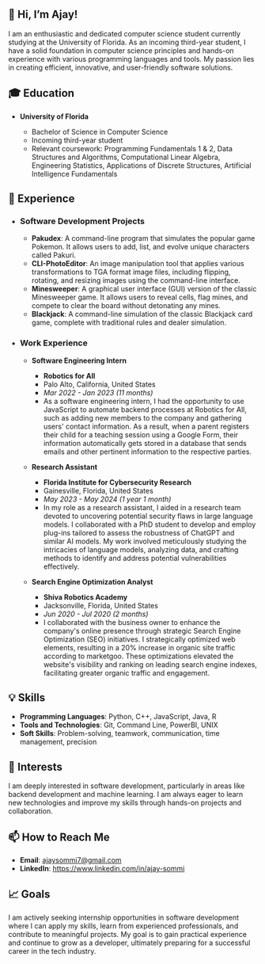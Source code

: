## 👋 Hi, I’m Ajay!

I am an enthusiastic and dedicated computer science student currently studying at the University of Florida. As an incoming third-year student, I have a solid foundation in computer science principles and hands-on experience with various programming languages and tools. My passion lies in creating efficient, innovative, and user-friendly software solutions.

## 🎓 Education

- **University of Florida**

  - Bachelor of Science in Computer Science
  - Incoming third-year student
  - Relevant coursework: Programming Fundamentals 1 & 2, Data Structures and Algorithms, Computational Linear Algebra, Engineering Statistics, Applications of Discrete Structures, Artificial Intelligence Fundamentals

## 💼 Experience

- ### Software Development Projects
  - **Pakudex**: A command-line program that simulates the popular game Pokemon. It allows users to add, list, and evolve unique characters called Pakuri.
  - **CLI-PhotoEditor**: An image manipulation tool that applies various transformations to TGA format image files, including flipping, rotating, and resizing images using the command-line interface.
  - **Minesweeper**: A graphical user interface (GUI) version of the classic Minesweeper game. It allows users to reveal cells, flag mines, and compete to clear the board without detonating any mines.
  - **Blackjack**: A command-line simulation of the classic Blackjack card game, complete with traditional rules and dealer simulation.

- ### Work Experience
  - **Software Engineering Intern**
    - **Robotics for All**
    - Palo Alto, California, United States
    - *Mar 2022 - Jan 2023 (11 months)*
    - As a software engineering intern, I had the opportunity to use JavaScript to automate backend processes at Robotics for All, such as adding new members to the company and gathering users' contact information. As a result, when a parent registers their child for a teaching session using a Google Form, their information automatically gets stored in a database that sends emails and other pertinent information to the respective parties.

  - **Research Assistant**
      - **Florida Institute for Cybersecurity Research**
      - Gainesville, Florida, United States
      - *May 2023 - May 2024 (1 year 1 month)*
      - In my role as a research assistant, I aided in a research team devoted to uncovering potential security flaws in large language models. I collaborated with a PhD student to develop and employ plug-ins tailored to assess the robustness of ChatGPT and similar AI models. My work involved meticulously studying the intricacies of language models, analyzing data, and crafting methods to identify and address potential vulnerabilities effectively.
   
  - **Search Engine Optimization Analyst**
      - **Shiva Robotics Academy**
      - Jacksonville, Florida, United States
      - *Jun 2020 - Jul 2020 (2 months)*
      - I collaborated with the business owner to enhance the company's online presence through strategic Search Engine Optimization (SEO) initiatives. I strategically optimized web elements, resulting in a 20% increase in organic site traffic according to marketgoo. These optimizations elevated the website's visibility and ranking on leading search engine indexes, facilitating greater organic traffic and engagement.

## 💡 Skills

- **Programming Languages**: Python, C++, JavaScript, Java, R
- **Tools and Technologies**: Git, Command Line, PowerBI, UNIX 
- **Soft Skills**: Problem-solving, teamwork, communication, time management, precision

## 👀 Interests

I am deeply interested in software development, particularly in areas like backend development and machine learning. I am always eager to learn new technologies and improve my skills through hands-on projects and collaboration.

## 📫 How to Reach Me

- **Email**: [ajaysommi7@gmail.com](mailto:ajaysommi7@gmail.com)
- **LinkedIn**: https://www.linkedin.com/in/ajay-sommi

## 📈 Goals

I am actively seeking internship opportunities in software development where I can apply my skills, learn from experienced professionals, and contribute to meaningful projects. My goal is to gain practical experience and continue to grow as a developer, ultimately preparing for a successful career in the tech industry.
  
<!---
ajaysommi/ajaysommi is a ✨ special ✨ repository because its `README.md` (this file) appears on your GitHub profile.
You can click the Preview link to take a look at your changes.
--->
